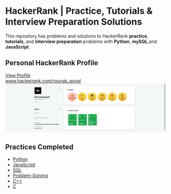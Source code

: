 # HackerRank | Practice, Tutorials & Interview Preparation Solutions

This repository has problems and solutions to HackerRank **practice**, **tutorials**, and **interview preparation** problems with **Python**, **mySQL**,and **JavaScript**.

## Personal HackerRank Profile

[View Profile](https://www.hackerrank.com/rounak_goyal)<br>www.hackerrank.com/rounak_goyal<br>
<img src="img/hackerrank.jpg">



## Practices Completed
* [Python](#python)
* [JavaScript](#JavaScript)
* [SQL](#sql)
* [Problem-Solving](#Problem-Solving)
* [C++](#C++)
* [C](#C)


